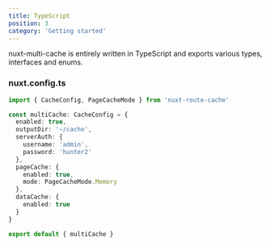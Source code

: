 ```yaml
---
title: TypeScript
position: 3
category: 'Getting started'
---
```


nuxt-multi-cache is entirely written in TypeScript and exports various types, interfaces and enums.

### nuxt.config.ts

```typescript
import { CacheConfig, PageCacheMode } from 'nuxt-route-cache'

const multiCache: CacheConfig = {
  enabled: true,
  outputDir: '~/cache',
  serverAuth: {
    username: 'admin',
    password: 'hunter2'
  },
  pageCache: {
    enabled: true,
    mode: PageCacheMode.Memory
  },
  dataCache: {
    enabled: true
  }
}

export default { multiCache }
```
